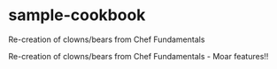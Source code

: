 # sample-cookbook

Re-creation of clowns/bears from Chef Fundamentals


Re-creation of clowns/bears from Chef Fundamentals - Moar features!!